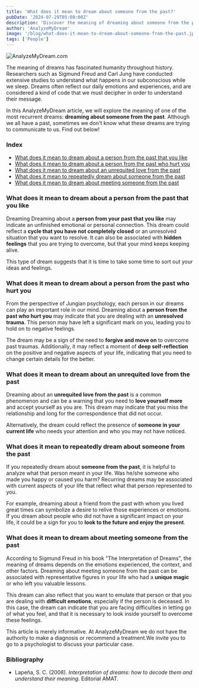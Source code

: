 ```yaml
---
title: 'What does it mean to dream about someone from the past?'
pubDate: '2024-07-29T05:00:00Z'
description: 'Discover the meaning of dreaming about someone from the past, from old flames to people who hurt you.'
author: 'AnalyzeMyDream'
image: '/blog/what-does-it-mean-to-dream-about-someone-from-the-past.jpeg'
tags: ['People']
---
```


![AnalyzeMyDream.com](/blog/what-does-it-mean-to-dream-about-someone-from-the-past.jpeg)

The meaning of dreams has fascinated humanity throughout history. Researchers such as Sigmund Freud and Carl Jung have conducted extensive studies to understand what happens in our subconscious while we sleep. Dreams often reflect our daily emotions and experiences, and are considered a kind of code that we must decipher in order to understand their message.

In this AnalyzeMyDream article, we will explore the meaning of one of the most recurrent dreams: **dreaming about someone from the past**. Although we all have a past, sometimes we don't know what these dreams are trying to communicate to us. Find out below!

### Index

- [What does it mean to dream about a person from the past that you like](#what-does-it-mean-to-dream-about-a-person-from-the-past-that-you-like)
- [What does it mean to dream about a person from the past who hurt you](#what-does-it-mean-to-dream-about-a-person-from-the-past-who-hurt-you)
- [What does it mean to dream about an unrequited love from the past](#what-does-it-mean-to-dream-about-an-unrequited-love-from-the-past)
- [What does it mean to repeatedly dream about someone from the past](#what-does-it-mean-to-repeatedly-dream-about-someone-from-the-past)
- [What does it mean to dream about meeting someone from the past](#what-does-it-mean-to-dream-about-meeting-someone-from-the-past)

### What does it mean to dream about a person from the past that you like

Dreaming Dreaming about a **person from your past that you like** may indicate an unfinished emotional or personal connection. This dream could reflect a **cycle that you have not completely closed** or an unresolved situation that you want to resolve. It can also be associated with **hidden feelings** that you are trying to overcome, but that your mind keeps keeping alive.

This type of dream suggests that it is time to take some time to sort out your ideas and feelings. 

### What does it mean to dream about a person from the past who hurt you

From the perspective of Jungian psychology, each person in our dreams can play an important role in our mind. Dreaming about a **person from the past who hurt you** may indicate that you are dealing with an **unresolved trauma**. This person may have left a significant mark on you, leading you to hold on to negative feelings.

The dream may be a sign of the need to **forgive and move on** to overcome past traumas. Additionally, it may reflect a moment of **deep self-reflection** on the positive and negative aspects of your life, indicating that you need to change certain details for the better.

### What does it mean to dream about an unrequited love from the past

Dreaming about an **unrequited love from the past** is a common phenomenon and can be a warning that you need to **love yourself more** and accept yourself as you are. This dream may indicate that you miss the relationship and long for the correspondence that did not occur.

Alternatively, the dream could reflect the presence of **someone in your current life** who needs your attention and who you may not have noticed.

### What does it mean to repeatedly dream about someone from the past

If you repeatedly dream about **someone from the past**, it is helpful to analyze what that person meant in your life. Was he/she someone who made you happy or caused you harm? Recurring dreams may be associated with current aspects of your life that reflect what that person represented to you.

For example, dreaming about a friend from the past with whom you lived great times can symbolize a desire to relive those experiences or emotions. If you dream about people who did not have a significant impact on your life, it could be a sign for you to **look to the future and enjoy the present**. 

### What does it mean to dream about meeting someone from the past

According to Sigmund Freud in his book "The Interpretation of Dreams", the meaning of dreams depends on the emotions experienced, the context, and other factors. Dreaming about meeting someone from the past can be associated with representative figures in your life who had a **unique magic** or who left you valuable lessons. 

This dream can also reflect that you want to emulate that person or that you are dealing with **difficult emotions**, especially if the person is deceased. In this case, the dream can indicate that you are facing difficulties in letting go of what you feel, and that it is necessary to look inside yourself to overcome these feelings. 

This article is merely informative. At AnalyzeMyDream we do not have the authority to make a diagnosis or recommend a treatment.We invite you to go to a psychologist to discuss your particular case.

### Bibliography

- Lapeña, S. C. (2008). *Interpretation of dreams: how to decode them and understand their meaning*. Editorial AMAT.